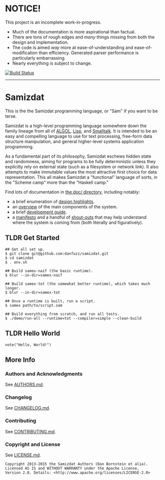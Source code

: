NOTICE!
=======

This project is an incomplete work-in-progress.

* Much of the documentation is more aspirational than factual.
* There are tons of rough edges and *many* things missing from both the
  design and implementation.
* The code is aimed *way* more at ease-of-understanding and
  ease-of-modification than efficiency. Generated parser performance is
  particularly embarrassing.
* Nearly everything is subject to change.

[![Build Status](https://travis-ci.org/danfuzz/samizdat.svg?branch=master)](https://travis-ci.org/danfuzz/samizdat)

- - - - - - - - - -

Samizdat
========

This is the the Samizdat programming language, or "Sam" if you want to be
terse.

Samizdat is a high-level programming language somewhere down the
family lineage from all of [ALGOL](http://en.wikipedia.org/wiki/ALGOL),
[Lisp](http://en.wikipedia.org/wiki/LISP), and
[Smalltalk](http://en.wikipedia.org/wiki/Smalltalk). It is intended to be an
easy and compelling language to use for text processing, free-form data
structure manipulation, and general higher-level systems application
programming.

As a fundamental part of its philosophy, Samizdat eschews hidden state and
randomness, aiming for programs to be fully deterministic unless they
explicitly rely on external state (such as a filesystem or network link).
It also attempts to make immutable values the most attractive first choice for
data representation. This all makes Samizdat a "functional" language of sorts,
in the "Scheme camp" more than the "Haskell camp."

Find lots of documentation in [the doc/ directory](doc), including notably:

* a brief enumeration of [design highlights](doc/notes/design-highlights.md).
* an [overview](doc/development-planning/overview.md) of the main components
  of the system.
* a brief [development guide](doc/development-planning/guide.md).
* a [manifesto](doc/notes/manifesto.md) and a handful of
  [shout-outs](doc/notes/shout-outs.md) that may help understand where the
  system is coming from (both literally and figuratively).


TLDR Get Started
----------------

```shell
## Get all set up.
$ git clone git@github.com:danfuzz/samizdat.git
$ cd samizdat
$ . env.sh

## Build samex-naif (the basic runtime).
$ blur --in-dir=samex-naif

## Build samex-tot (the somewhat better runtime), which takes much longer.
$ blur --in-dir=samex-tot

## Once a runtime is built, run a script.
$ samex path/to/script.sam

## Build everything from scratch, and run all tests.
$ ./demo/run-all --runtime=tot --compiler=simple --clean-build
```


TLDR Hello World
----------------

```
note("Hello, World!")
```


More Info
---------

### Authors and Acknowledgments

See [AUTHORS.md](AUTHORS.md).

### Changelog

See [CHANGELOG.md](CHANGELOG.md).

### Contributing

See [CONTRIBUTING.md](CONTRIBUTING.md).

### Copyright and License

See [LICENSE.md](LICENSE.md).

```
Copyright 2013-2015 the Samizdat Authors (Dan Bornstein et alia).
Licensed AS IS and WITHOUT WARRANTY under the Apache License,
Version 2.0. Details: <http://www.apache.org/licenses/LICENSE-2.0>
```
